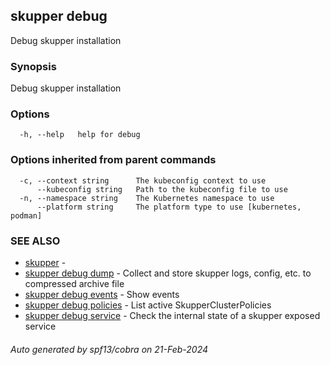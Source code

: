 ## skupper debug

Debug skupper installation

### Synopsis

Debug skupper installation

### Options

```
  -h, --help   help for debug
```

### Options inherited from parent commands

```
  -c, --context string      The kubeconfig context to use
      --kubeconfig string   Path to the kubeconfig file to use
  -n, --namespace string    The Kubernetes namespace to use
      --platform string     The platform type to use [kubernetes, podman]
```

### SEE ALSO

* [skupper](skupper.md)	 - 
* [skupper debug dump](skupper_debug_dump.md)	 - Collect and store skupper logs, config, etc. to compressed archive file
* [skupper debug events](skupper_debug_events.md)	 - Show events
* [skupper debug policies](skupper_debug_policies.md)	 - List active SkupperClusterPolicies
* [skupper debug service](skupper_debug_service.md)	 - Check the internal state of a skupper exposed service

###### Auto generated by spf13/cobra on 21-Feb-2024

